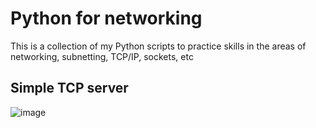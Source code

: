 # Python for networking
This is a collection of my Python scripts to practice skills in the areas of networking, subnetting, TCP/IP, sockets, etc



## Simple TCP server

![image](https://github.com/user-attachments/assets/26d78ee5-f085-4cb4-8106-2c6d99d26df3)
